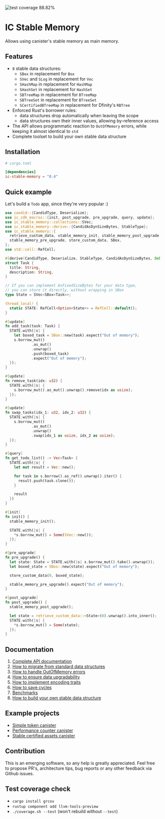 ![test coverage 88.82%](https://badgen.net/badge/coverage/88.82%25/green)

# IC Stable Memory

Allows using canister's stable memory as main memory.

## Features
* `8` stable data structures:
  * `SBox` in replacement for `Box`
  * `SVec` and `SLog` in replacement for `Vec`
  * `SHashMap` in replacement for `HashMap`
  * `SHashSet` in replacement for `HashSet`
  * `SBTreeMap` in replacement for `BTreeMap`
  * `SBTreeSet` in replacement for `BTreeSet`
  * `SCertifiedBTreeMap` in replacement for Dfinity's `RBTree`
* Enforced Rust's borrower rules: 
  * data structures drop automatically when leaving the scope
  * data structures own their inner values, allowing by-reference access
* The API allows programmatic reaction to `OutOfMemory` errors, while keeping it almost identical to `std`
* Complete toolset to build your own stable data structure

## Installation
```toml
# cargo.toml

[dependencies]
ic-stable-memory = "0.4"
```

## Quick example
Let's build a `Todo` app, since they're very popular :)

```rust
use candid::{CandidType, Deserialize};
use ic_cdk_macros::{init, post_upgrade, pre_upgrade, query, update};
use ic_stable_memory::collections::SVec;
use ic_stable_memory::derive::{CandidAsDynSizeBytes, StableType};
use ic_stable_memory::{
  retrieve_custom_data, stable_memory_init, stable_memory_post_upgrade,
  stable_memory_pre_upgrade, store_custom_data, SBox,
};
use std::cell::RefCell;

#[derive(CandidType, Deserialize, StableType, CandidAsDynSizeBytes, Debug, Clone)]
struct Task {
  title: String,
  description: String,
}

// If you can implement AsFixedSizeBytes for your data type, 
// you can store it directly, without wrapping in SBox
type State = SVec<SBox<Task>>;

thread_local! {
  static STATE: RefCell<Option<State>> = RefCell::default();
}

#[update]
fn add_task(task: Task) {
  STATE.with(|s| {
    let boxed_task = SBox::new(task).expect("Out of memory");
    s.borrow_mut()
            .as_mut()
            .unwrap()
            .push(boxed_task)
            .expect("Out of memory");
  });
}

#[update]
fn remove_task(idx: u32) {
  STATE.with(|s| {
    s.borrow_mut().as_mut().unwrap().remove(idx as usize);
  });
}

#[update]
fn swap_tasks(idx_1: u32, idx_2: u32) {
  STATE.with(|s| {
    s.borrow_mut()
            .as_mut()
            .unwrap()
            .swap(idx_1 as usize, idx_2 as usize);
  });
}

#[query]
fn get_todo_list() -> Vec<Task> {
  STATE.with(|s| {
    let mut result = Vec::new();

    for task in s.borrow().as_ref().unwrap().iter() {
      result.push(task.clone());
    }

    result
  })
}

#[init]
fn init() {
  stable_memory_init();

  STATE.with(|s| {
    *s.borrow_mut() = Some(SVec::new());
  });
}

#[pre_upgrade]
fn pre_upgrade() {
  let state: State = STATE.with(|s| s.borrow_mut().take().unwrap());
  let boxed_state = SBox::new(state).expect("Out of memory");

  store_custom_data(0, boxed_state);

  stable_memory_pre_upgrade().expect("Out of memory");
}

#[post_upgrade]
fn post_upgrade() {
  stable_memory_post_upgrade();

  let state = retrieve_custom_data::<State>(0).unwrap().into_inner();
  STATE.with(|s| {
    *s.borrow_mut() = Some(state);
  });
}
```

## Documentation
1. [Complete API documentation](https://docs.rs/ic-stable-memory/)
2. [How to migrate from standard data structures](./docs/migration.md)
3. [How to handle OutOfMemory errors](./docs/out-of-memory-error-handling.md)
4. [How to ensure data upgradability](./docs/upgradeability.md)
5. [How to implement encoding traits](./docs/encoding.md)
6. [How to save cycles](./docs/perfomance.md)
7. [Benchmarks](./docs/benchmarks.md)
8. [How to build your own stable data structure](./docs/user-defined-data-structures.md)

## Example projects
* [Simple token canister](./examples/token)
* [Performance counter canister](./examples/performance_counter)
* [Stable certified assets canister](https://github.com/seniorjoinu/ic-stable-certified-assets)

## Contribution
This is an emerging software, so any help is greatly appreciated.
Feel free to propose PR's, architecture tips, bug reports or any other feedback via Github issues.

## Test coverage check
* `cargo install grcov`
* `rustup component add llvm-tools-preview`
* `./coverage.sh --test` (won't rebuild without `--test`)